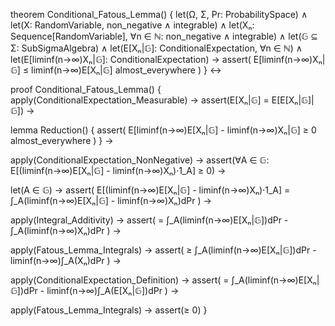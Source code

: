 theorem Conditional_Fatous_Lemma() {
  let(Ω, Σ, Pr: ProbabilitySpace) ∧
  let(X: RandomVariable, non_negative ∧ integrable) ∧
  let(Xₙ: Sequence[RandomVariable], ∀n ∈ ℕ: non_negative ∧ integrable) ∧
  let(𝔾 ⊆ Σ: SubSigmaAlgebra) ∧
  let(E[Xₙ|𝔾]: ConditionalExpectation, ∀n ∈ ℕ) ∧
  let(E[liminf(n→∞)Xₙ|𝔾]: ConditionalExpectation) →
  assert(
    E[liminf(n→∞)Xₙ|𝔾] ≤ liminf(n→∞)E[Xₙ|𝔾] almost_everywhere
  )
} ↔

proof Conditional_Fatous_Lemma() {
  apply(ConditionalExpectation_Measurable) →
  assert(E[Xₙ|𝔾] = E[E[Xₙ|𝔾]|𝔾]) →
  
  lemma Reduction() {
    assert(
      E[liminf(n→∞)E[Xₙ|𝔾] - liminf(n→∞)Xₙ|𝔾] ≥ 0 almost_everywhere
    )
  } →

  apply(ConditionalExpectation_NonNegative) →
  assert(∀A ∈ 𝔾: E[(liminf(n→∞)E[Xₙ|𝔾] - liminf(n→∞)Xₙ)·1_A] ≥ 0) →

  let(A ∈ 𝔾) →
  assert(
    E[(liminf(n→∞)E[Xₙ|𝔾] - liminf(n→∞)Xₙ)·1_A] =
    ∫_A(liminf(n→∞)E[Xₙ|𝔾] - liminf(n→∞)Xₙ)dPr
  ) →

  apply(Integral_Additivity) →
  assert(
    = ∫_A(liminf(n→∞)E[Xₙ|𝔾])dPr - ∫_A(liminf(n→∞)Xₙ)dPr
  ) →

  apply(Fatous_Lemma_Integrals) →
  assert(
    ≥ ∫_A(liminf(n→∞)E[Xₙ|𝔾])dPr - liminf(n→∞)∫_A(Xₙ)dPr
  ) →

  apply(ConditionalExpectation_Definition) →
  assert(
    = ∫_A(liminf(n→∞)E[Xₙ|𝔾])dPr - liminf(n→∞)∫_A(E[Xₙ|𝔾])dPr
  ) →

  apply(Fatous_Lemma_Integrals) →
  assert(≥ 0)
}
